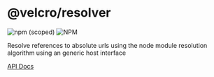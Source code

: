 # @velcro/resolver

![npm (scoped)](https://img.shields.io/npm/v/@velcro/resolver?style=flat-square)
![NPM](https://img.shields.io/npm/l/@velcro/resolver?style=flat-square)

Resolve references to absolute urls using the node module resolution algorithm using an generic host interface

[API Docs](https://github.com/ggoodman/velcro/tree/v0.37.0/docs/resolver.md)

